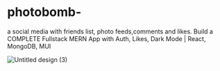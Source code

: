 # photobomb-
a social media with friends list, photo feeds,comments and likes.
Build a COMPLETE Fullstack MERN App with Auth, Likes, Dark Mode | React, MongoDB, MUI

![Untitled design (3)](https://github.com/NataliaSilva10/photobomb-/assets/116288733/383316d5-e051-40cf-8c08-6c8acb220f00)
